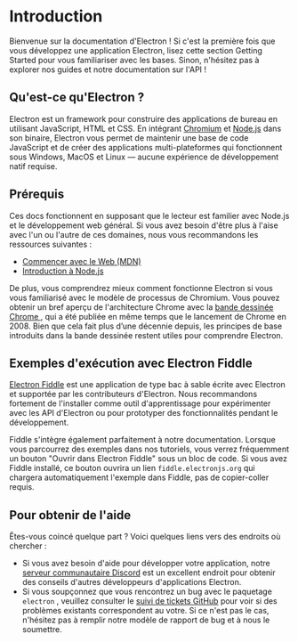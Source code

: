# Introduction

Bienvenue sur la documentation d'Electron ! Si c'est la première fois que vous développez une application Electron, lisez cette section Getting Started pour vous familiariser avec les bases. Sinon, n'hésitez pas à explorer nos guides et notre documentation sur l'API !

## Qu'est-ce qu'Electron ?

Electron est un framework pour construire des applications de bureau en utilisant JavaScript, HTML et CSS. En intégrant [Chromium][chromium] et [Node.js][node] dans son binaire, Electron vous permet de maintenir une base de code JavaScript et de créer des applications multi-plateformes qui fonctionnent sous Windows, MacOS et Linux — aucune expérience de développement natif requise.

## Prérequis

Ces docs fonctionnent en supposant que le lecteur est familier avec Node.js et le développement web général. Si vous avez besoin d'être plus à l'aise avec l'un ou l'autre de ces domaines, nous vous recommandons les ressources suivantes :

* [Commencer avec le Web (MDN)][mdn-guide]
* [Introduction à Node.js][node-guide]

De plus, vous comprendrez mieux comment fonctionne Electron si vous vous familiarisé avec le modèle de processus de Chromium. Vous pouvez obtenir un bref aperçu de l'architecture Chrome avec la [bande dessinée Chrome ][comic], qui a été publiée en même temps que le lancement de Chrome en 2008. Bien que cela fait plus d’une décennie depuis, les principes de base introduits dans la bande dessinée restent utiles pour comprendre Electron.

## Exemples d'exécution avec Electron Fiddle

[Electron Fiddle][fiddle] est une application de type bac à sable écrite avec Electron et supportée par les contributeurs d'Electron. Nous recommandons fortement de l'installer comme outil d'apprentissage pour expérimenter avec les API d'Electron ou pour prototyper des fonctionnalités pendant le développement.

Fiddle s'intègre également parfaitement à notre documentation. Lorsque vous parcourrez des exemples dans nos tutoriels, vous verrez fréquemment un bouton "Ouvrir dans Electron Fiddle" sous un bloc de code. Si vous avez Fiddle installé, ce bouton ouvrira un lien `fiddle.electronjs.org` qui chargera automatiquement l'exemple dans Fiddle, pas de copier-coller requis.

## Pour obtenir de l'aide

Êtes-vous coincé quelque part ? Voici quelques liens vers des endroits où chercher :

* Si vous avez besoin d'aide pour développer votre application, notre [serveur communautaire Discord][discord] est un excellent endroit pour obtenir des conseils d'autres développeurs d'applications Electron.
* Si vous soupçonnez que vous rencontrez un bug avec le paquetage `electron` , veuillez consulter le [suivi de tickets GitHub][issue-tracker] pour voir si des problèmes existants correspondent au votre. Si ce n'est pas le cas, n'hésitez pas à remplir notre modèle de rapport de bug et à nous le soumettre.

[chromium]: https://www.chromium.org/
[node]: https://nodejs.org/
[mdn-guide]: https://developer.mozilla.org/en-US/docs/Learn/Getting_started_with_the_web
[node-guide]: https://nodejs.dev/learn
[comic]: https://www.google.com/googlebooks/chrome/
[fiddle]: https://electronjs.org/fiddle
[issue-tracker]: https://github.com/electron/electron/issues
[discord]: https://discord.gg/electron
